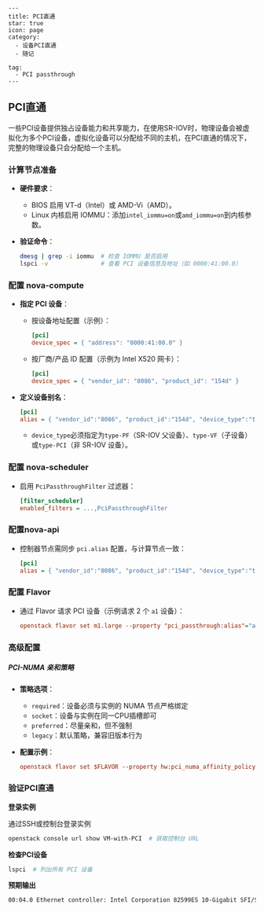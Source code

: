 ```
---
title: PCI直通
star: true
icon: page
category:
  - 设备PCI直通
  - 随记

tag: 
  - PCI passthrough
---

```

## PCI直通
一些PCI设备提供独占设备能力和共享能力，在使用SR-IOV时，物理设备会被虚拟化为多个PCI设备，虚拟化设备可以分配给不同的主机，在PCI直通的情况下，完整的物理设备只会分配给一个主机。

### 计算节点准备

- **硬件要求**：
    - BIOS 启用 VT-d（Intel）或 AMD-Vi（AMD）。
    - Linux 内核启用 IOMMU：添加`intel_iommu=on`或`amd_iommu=on`到内核参数。

- **验证命令**：

  ```bash
  dmesg | grep -i iommu  # 检查 IOMMU 是否启用
  lspci -v               # 查看 PCI 设备信息及地址（如 0000:41:00.0）
  ```

### 配置 nova-compute

- **指定 PCI 设备**：

    - 按设备地址配置（示例）：

      ```ini
      [pci]
      device_spec = { "address": "0000:41:00.0" }
      ```

    - 按厂商/产品 ID 配置（示例为 Intel X520 网卡）：

      ```ini
      [pci]
      device_spec = { "vendor_id": "8086", "product_id": "154d" }
      ```

- **定义设备别名**：

  ```ini
  [pci]
  alias = { "vendor_id":"8086", "product_id":"154d", "device_type":"type-PF", "name":"a1" }
  ```

    - `device_type`必须指定为`type-PF`（SR-IOV 父设备）、`type-VF`（子设备）或`type-PCI`（非 SR-IOV 设备）。

### 配置 nova-scheduler

- 启用 `PciPassthroughFilter` 过滤器：

  ```ini
  [filter_scheduler]
  enabled_filters = ...,PciPassthroughFilter
  ```

### 配置nova-api

- 控制器节点需同步 `pci.alias` 配置，与计算节点一致：

  ```ini
  [pci]
  alias = { "vendor_id":"8086", "product_id":"154d", "device_type":"type-PF", "name":"a1" }
  ```

### **配置 Flavor**

- 通过 Flavor 请求 PCI 设备（示例请求 2 个 `a1` 设备）：

  ```ini
  openstack flavor set m1.large --property "pci_passthrough:alias"="a1:2"
  ```


### 高级配置

##### **PCI-NUMA 亲和策略**

- **策略选项**：
    - `required`：设备必须与实例的 NUMA 节点严格绑定
    - `socket`：设备与实例在同一CPU插槽即可
    - `preferred`：尽量亲和，但不强制
    - `legacy`：默认策略，兼容旧版本行为

- **配置示例**：

  ```ini
  openstack flavor set $FLAVOR --property hw:pci_numa_affinity_policy=preferred
  ```

### 验证PCI直通

**登录实例**

通过SSH或控制台登录实例

```bash
openstack console url show VM-with-PCI  # 获取控制台 URL
```

**检查PCI设备**

```bash
lspci  # 列出所有 PCI 设备
```

**预期输出**

```bash
00:04.0 Ethernet controller: Intel Corporation 82599ES 10-Gigabit SFI/SFP+ Network Connection (rev 01)
```
